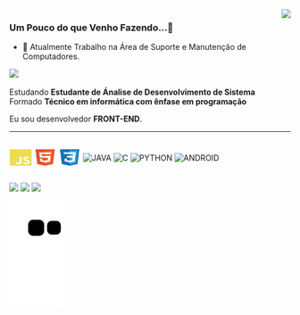 

<img align='right' src="https://github-readme-stats.vercel.app/api?username=PDEYVID&show_icons=true&title_color=783c00&text_color=af552e&icon_color=783c00&bg_color=f8efd4&cache_seconds=2300">

### Um Pouco do que Venho Fazendo...👋
- 🔭 Atualmente Trabalho na Área de Suporte e Manutenção de Computadores.

<img src="https://img.shields.io/static/v1?label=Overview&message=PDEYVID&color=f8efd4&style=for-the-badge&logo=GitHub">


<p>

Estudando **Estudante de Ánalise de Desenvolvimento de Sistema**<br/>
Formado **Técnico em informática com ênfase em programação**<br/>

Eu sou desenvolvedor **FRONT-END**.

</p>
<hr>
  

<div style="display: inline_block"><br>
  <img align="center" alt="Js" height="30" width="40" src="https://raw.githubusercontent.com/devicons/devicon/master/icons/javascript/javascript-plain.svg">
  <img align="center" alt="HTML" height="30" width="40" src="https://raw.githubusercontent.com/devicons/devicon/master/icons/html5/html5-original.svg">
  <img align="center" alt="CSS" height="30" width="40" src="https://raw.githubusercontent.com/devicons/devicon/master/icons/css3/css3-original.svg">             
  <img align="center" alt="JAVA" height="30" width="40" src="https://cdn.jsdelivr.net/gh/devicons/devicon/icons/java/java-original.svg" />
  <img align="center" alt="C"  height="30" width="40" src="https://cdn.jsdelivr.net/gh/devicons/devicon/icons/c/c-original.svg" />
  <img align="center" alt="PYTHON" height="30" width="40" src="https://cdn.jsdelivr.net/gh/devicons/devicon/icons/python/python-original.svg" />
  <img align="center" alt="ANDROID" height="30" width="40" src="https://cdn.jsdelivr.net/gh/devicons/devicon/icons/androidstudio/androidstudio-original.svg" />     
</div>

##

<div>
<a href="https://www.linkedin.com/in/paulo-deyvid/"><img src="https://img.shields.io/badge/LinkedIn-0077B5?style=for-the-badge&logo=linkedin&logoColor=white"></a>
<a href="https://www.twitch.tv/paulo_deyvid26/about"><img src="https://img.shields.io/badge/Twitch-9146FF?style=for-the-badge&logo=twitch&logoColor=white"></a>
<a href="https://discord.com/channels/@me"><img src="https://img.shields.io/badge/Discord-7289DA?style=for-the-badge&logo=discord&logoColor=white"></a>
</div>

![snake gif](https://github.com/PDEYVID/PDEYVID/blob/output/github-contribution-grid-snake.svg)

